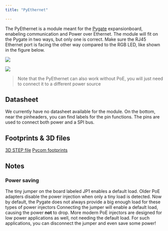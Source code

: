 ```yaml
---
title: "PyEthernet"

---
```



The PyEthernet is a module meant for the [Pygate](../pygate/) expansionboard, enabeling communication and Power over Ethernet. The module will fit on the Pygate in two ways, but only one is correct. Make sure the RJ45 Ethernet port is facing the other way compared to the RGB LED, like shown in the figure below. 

![](/gitbook/assets/pyethernet.png) 

![](/gitbook/assets/pygate_ethernet.png)
> Note that the PyEthernet can also work without PoE, you will just need to connect it to a different power source

## Datasheet

We currently have no datasheet available for the module. On the bottom, near the pinheaders, you can find labels for the pin functions. The pins are used to connect both power and a SPI bus.

## Footprints & 3D files

[3D STEP file](/gitbook/assets/3D-files/PyEthernet.step)
[Pycom footprints](https://github.com/pycom/footprints)

## Notes

### Power saving
The tiny jumper on the board labeled JP1 enables a default load. Older PoE adapters disable the power injection when only a tiny load is detected. Now by default, the Pygate does not always provide a big enough load for these types of power injectors Connecting the jumper will enable a default load, causing the power **not** to drop. More modern PoE injectors are designed for low power applications as well, not needing the default load. For such applications, you can disconnect the jumper and even save some power!


